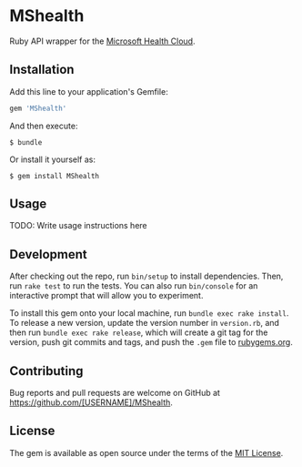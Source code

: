 # MShealth

Ruby API wrapper for the [Microsoft Health Cloud](http://developer.microsoftband.com/cloudAPI).

## Installation

Add this line to your application's Gemfile:

```ruby
gem 'MShealth'
```

And then execute:

    $ bundle

Or install it yourself as:

    $ gem install MShealth

## Usage

TODO: Write usage instructions here

## Development

After checking out the repo, run `bin/setup` to install dependencies. Then, run `rake test` to run the tests. You can also run `bin/console` for an interactive prompt that will allow you to experiment.

To install this gem onto your local machine, run `bundle exec rake install`. To release a new version, update the version number in `version.rb`, and then run `bundle exec rake release`, which will create a git tag for the version, push git commits and tags, and push the `.gem` file to [rubygems.org](https://rubygems.org).

## Contributing

Bug reports and pull requests are welcome on GitHub at https://github.com/[USERNAME]/MShealth.


## License

The gem is available as open source under the terms of the [MIT License](http://opensource.org/licenses/MIT).
